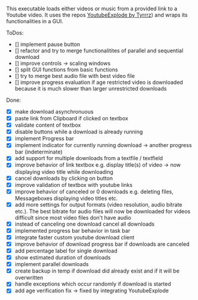 This executable loads either videos or music from a provided link to a Youtube video. It uses the repos [YoutubeExplode by Tyrrrz](https://github.com/Tyrrrz/YoutubeExplode)) and wraps its functionalities in a GUI. 

ToDos:
- [] implement pause button
- [] refactor and try to merge functionalitites of parallel and sequential download
- [] improve controls -> scaling windows
- [] split GUI functions from basic functions
- [] try to merge best audio file with best video file
- [] improve progress evaluation if age restricted video is downloaded because it is much slower than larger unrestricted downloads

Done:
- [x] make download asynchronuous
- [X] paste link from Clipboard if clicked on textbox
- [x] validate content of textbox
- [x] disable buttons while a download is already running
- [x] implement Progress bar
- [x] implement indicator for currently running download -> another progress bar (indeterminate)
- [x] add support for multiple downloads from a textfile / textfield
- [x] improve behavior of link textbox e.g. display title(s) of video -> now displaying video title while downloading
- [X] cancel downloads by clicking on button
- [x] improve validation of textbox with youtube links
- [x] improve behavior of canceled or 0 downloads e.g. deleting files, Messageboxes displaying video titles etc.
- [x] add more settings for output formats (video resolution, audio bitrate etc.). The best bitrate for audio files will now be downloaded for videos difficult since most video files don't have audio
- [x] instead of canceling one download cancel all downloads
- [x] implemented progress bar behavior in task bar
- [x] integrate faster custom youtube download client
- [x] improve behavior of download progress bar if downloads are canceled 
- [x] add percentage label for single download 
- [x] show estimated duration of downloads
- [x] implement parallel downloads
- [x] create backup in temp if download did already exist and if it will be overwritten
- [x] handle exceptions which occur randomly if download is started
- [x] add age verification fix -> fixed by integrating YoutubeExplode